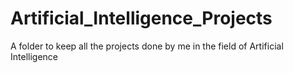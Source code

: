 # Artificial_Intelligence_Projects
A folder to keep all the projects done by me in the field of Artificial Intelligence
